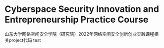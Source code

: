 # Cyberspace Security Innovation and Entrepreneurship Practice Course
山东大学网络空间安全学院（研究院）2022年网络空间安全创新创业实践课程相关project代码
test
